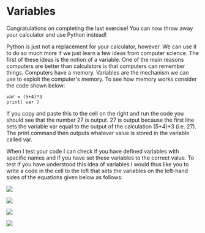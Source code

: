 # Variables

Congratulations on completing the last exercise! You can now throw away your calculator and use Python instead!

Python is just not a replacement for your calculator, however.  We can use it to do so much more if we just learn a few ideas from computer science.  The first of these ideas is the notion of a variable.  One of the main reasons computers are better than calculators is that computers can remember things.  Computers have a memory.  Variables are the mechanism we can use to exploit the computer's memory.  To see how memory works consider the code shown below:

````
var = (5+4)*3
print( var )
````

If you copy and paste this to the cell on the right and run the code you should see that the number 27 is output.  27 is output because the first line sets the variable var equal to the output of the calculation (5+4)*3 (i.e. 27).  The print command then outputs whatever value is stored in the variable called var.

When I test your code I can check if you have defined variables with specific names and if you have set these variables to the correct value.  To test if you have understood this idea of variables I would thus like you to write a code in the cell to the left that sets the variables on the left-hand sides of the equations given below as follows:   

![](https://render.githubusercontent.com/render/math?math=a1=3)

![](https://render.githubusercontent.com/render/math?math=b2=\frac{4%2B5}{2})

![](https://render.githubusercontent.com/render/math?math=c3=3(9%2B4))

![](https://render.githubusercontent.com/render/math?math=d4=(7%2B4)\frac{10}{2})
